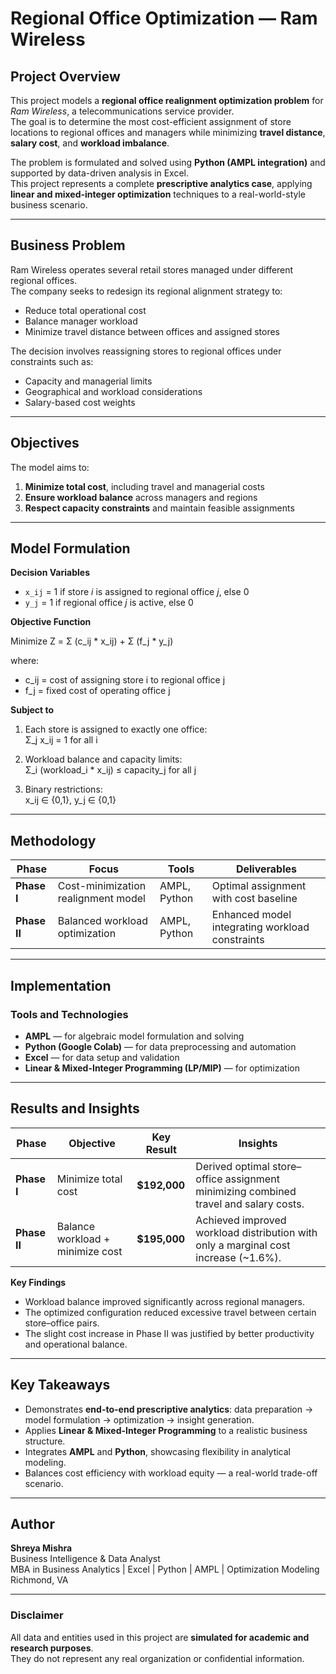 # Regional Office Optimization — Ram Wireless

## Project Overview
This project models a **regional office realignment optimization problem** for *Ram Wireless*, a telecommunications service provider.  
The goal is to determine the most cost-efficient assignment of store locations to regional offices and managers while minimizing **travel distance**, **salary cost**, and **workload imbalance**.  

The problem is formulated and solved using **Python (AMPL integration)** and supported by data-driven analysis in Excel.  
This project represents a complete **prescriptive analytics case**, applying **linear and mixed-integer optimization** techniques to a real-world-style business scenario.

---

## Business Problem
Ram Wireless operates several retail stores managed under different regional offices.  
The company seeks to redesign its regional alignment strategy to:
- Reduce total operational cost  
- Balance manager workload  
- Minimize travel distance between offices and assigned stores  

The decision involves reassigning stores to regional offices under constraints such as:
- Capacity and managerial limits  
- Geographical and workload considerations  
- Salary-based cost weights  

---

## Objectives
The model aims to:
1. **Minimize total cost**, including travel and managerial costs  
2. **Ensure workload balance** across managers and regions  
3. **Respect capacity constraints** and maintain feasible assignments  

---

## Model Formulation

**Decision Variables**
- `x_ij` = 1 if store *i* is assigned to regional office *j*, else 0  
- `y_j`  = 1 if regional office *j* is active, else 0  

**Objective Function**

Minimize Z = Σ (c_ij * x_ij) + Σ (f_j * y_j)

where:
- c_ij = cost of assigning store i to regional office j  
- f_j  = fixed cost of operating office j  

**Subject to**
1. Each store is assigned to exactly one office:  
   Σ_j x_ij = 1  for all i  

2. Workload balance and capacity limits:  
   Σ_i (workload_i * x_ij) ≤ capacity_j  for all j  

3. Binary restrictions:  
   x_ij ∈ {0,1},  y_j ∈ {0,1}  

---

## Methodology

| Phase | Focus | Tools | Deliverables |
|-------|--------|--------|--------------|
| **Phase I** | Cost-minimization realignment model | AMPL, Python | Optimal assignment with cost baseline |
| **Phase II** | Balanced workload optimization | AMPL, Python | Enhanced model integrating workload constraints |

---

## Implementation

### Tools and Technologies
- **AMPL** — for algebraic model formulation and solving  
- **Python (Google Colab)** — for data preprocessing and automation  
- **Excel** — for data setup and validation  
- **Linear & Mixed-Integer Programming (LP/MIP)** — for optimization  


---

## Results and Insights

| Phase | Objective | Key Result | Insights |
|-------|------------|------------|-----------|
| **Phase I** | Minimize total cost | **$192,000** | Derived optimal store–office assignment minimizing combined travel and salary costs. |
| **Phase II** | Balance workload + minimize cost | **$195,000** | Achieved improved workload distribution with only a marginal cost increase (~1.6%). |

**Key Findings**
- Workload balance improved significantly across regional managers.  
- The optimized configuration reduced excessive travel between certain store–office pairs.  
- The slight cost increase in Phase II was justified by better productivity and operational balance.

---

## Key Takeaways
- Demonstrates **end-to-end prescriptive analytics**: data preparation → model formulation → optimization → insight generation.  
- Applies **Linear & Mixed-Integer Programming** to a realistic business structure.  
- Integrates **AMPL** and **Python**, showcasing flexibility in analytical modeling.  
- Balances cost efficiency with workload equity — a real-world trade-off scenario.

---

## Author
**Shreya Mishra**  
Business Intelligence & Data Analyst  
MBA in Business Analytics | Excel | Python | AMPL | Optimization Modeling  
Richmond, VA  

---

### Disclaimer
All data and entities used in this project are **simulated for academic and research purposes**.  
They do not represent any real organization or confidential information.

